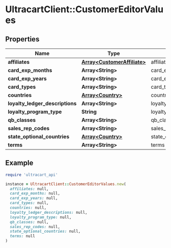 # UltracartClient::CustomerEditorValues

## Properties

| Name | Type | Description | Notes |
| ---- | ---- | ----------- | ----- |
| **affiliates** | [**Array&lt;CustomerAffiliate&gt;**](CustomerAffiliate.md) | affiliates | [optional] |
| **card_exp_months** | **Array&lt;String&gt;** | card_exp_months | [optional] |
| **card_exp_years** | **Array&lt;String&gt;** | card_exp_years | [optional] |
| **card_types** | **Array&lt;String&gt;** | card_types | [optional] |
| **countries** | [**Array&lt;Country&gt;**](Country.md) | countries | [optional] |
| **loyalty_ledger_descriptions** | **Array&lt;String&gt;** | loyalty_ledger_descriptions | [optional] |
| **loyalty_program_type** | **String** | loyalty_program_type | [optional] |
| **qb_classes** | **Array&lt;String&gt;** | qb_classes | [optional] |
| **sales_rep_codes** | **Array&lt;String&gt;** | sales_rep_codes | [optional] |
| **state_optional_countries** | [**Array&lt;Country&gt;**](Country.md) | state_optional_countries | [optional] |
| **terms** | **Array&lt;String&gt;** | terms | [optional] |

## Example

```ruby
require 'ultracart_api'

instance = UltracartClient::CustomerEditorValues.new(
  affiliates: null,
  card_exp_months: null,
  card_exp_years: null,
  card_types: null,
  countries: null,
  loyalty_ledger_descriptions: null,
  loyalty_program_type: null,
  qb_classes: null,
  sales_rep_codes: null,
  state_optional_countries: null,
  terms: null
)
```

